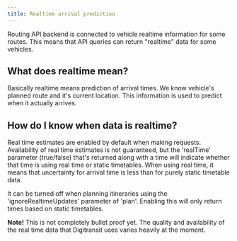 ```yaml
---
title: Realtime arrival prediction
---
```


Routing API backend is connected to vehicle realtime information for some routes. This means that API queries can return "realtime" data for some vehicles.


## What does realtime mean?
Basically realtime means prediction of arrival times. We know vehicle's planned route and it's current location. This information is used to predict when it actually arrives.

## How do I know when data is realtime?
Real time estimates are enabled by default when making requests. Availability of real time estimates is not guaranteed, but the 'realTime' parameter (true/false) that's returned along with a time will indicate whether that time is using real time or static timetables. When using real time, it means that uncertainty for arrival time is less than for purely static timetable data.

It can be turned off when planning itineraries using the 'ignoreRealtimeUpdates' parameter of 'plan'. Enabling this will only return times based on static timetables.

**Note!** This is not completely bullet proof yet. The quality and availability of the real time data that Digitransit uses varies heavily at the moment.
